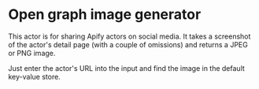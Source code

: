 # Open graph image generator

This actor is for sharing Apify actors on social media. It takes a screenshot of the actor's detail page (with a couple of omissions) and returns a JPEG or PNG image.

Just enter the actor's URL into the input and find the image in the default key-value store.

